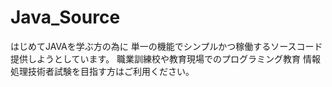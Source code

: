 # Java_Source
 はじめてJAVAを学ぶ方の為に
 単一の機能でシンプルかつ稼働するソースコード提供しようとしています。
 職業訓練校や教育現場でのプログラミング教育
 情報処理技術者試験を目指す方はご利用ください。
